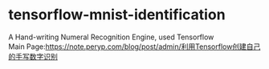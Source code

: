 # tensorflow-mnist-identification
A Hand-writing Numeral Recognition Engine, used Tensorflow  
Main Page:https://note.peryp.com/blog/post/admin/利用Tensorflow创建自己的手写数字识别
